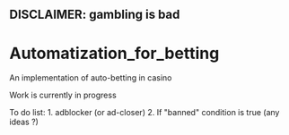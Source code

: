 ## DISCLAIMER: gambling is bad

# Automatization_for_betting
An implementation of auto-betting in casino 

Work is currently in progress

To do list:
	1. adblocker (or ad-closer)
	2. If "banned" condition is true (any ideas ?)
